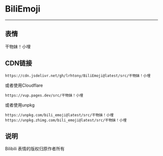 # BiliEmoji
---
## 表情
干物妹！小埋
## CDN链接
```
https://cdn.jsdelivr.net/gh/lrhtony/BiliEmoji@latest/src/干物妹！小埋
```
或者使用Cloudflare
```
https://vup.pages.dev/src/干物妹！小埋
```
或者使用unpkg
```
https://unpkg.com/bili_emoji@latest/src/干物妹！小埋
https://unpkg.zhimg.com/bili_emoji@latest/src/干物妹！小埋
```
## 说明
Bilibili 表情的版权归原作者所有
